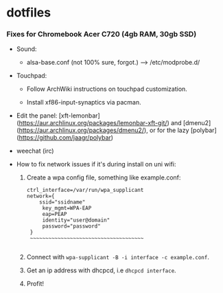 # dotfiles

### **Fixes for Chromebook Acer C720 (4gb RAM, 30gb SSD)**

 * Sound:
  
    * alsa-base.conf (not 100% sure, forgot.) --> /etc/modprobe.d/
    
  * Touchpad:
  
    * Follow ArchWiki instructions on touchpad customization.
    
    * Install xf86-input-synaptics via pacman.
    
  * Edit the panel: [xft-lemonbar] (https://aur.archlinux.org/packages/lemonbar-xft-git/) and [dmenu2] (https://aur.archlinux.org/packages/dmenu2/), or for the lazy [polybar] (https://github.com/jaagr/polybar)
    
  * weechat (irc)

  * How to fix network issues if it's during install on uni wifi:
      
      1. Create a wpa config file, something like example.conf:
         ~~~~~~~~~~~~~~~~~~~~~~~~~~~~~~~~~~~~~~
         ctrl_interface=/var/run/wpa_supplicant
         network={
             ssid="ssidname"
              key_mgmt=WPA-EAP
              eap=PEAP
              identity="user@domain"
              password="password" 
          }
          ~~~~~~~~~~~~~~~~~~~~~~~~~~~~~~~~~~~~~
          
      2. Connect with `wpa-supplicant -B -i interface -c example.conf`.
      
      3. Get an ip address with dhcpcd, i.e `dhcpcd interface`.
      
      4. Profit!
    
 
 
